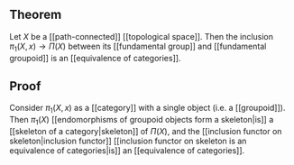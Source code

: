 ## Theorem
Let $X$ be a [[path-connected]] [[topological space]]. Then the inclusion $\pi_1(X,x)\to \Pi(X)$ between its [[fundamental group]] and [[fundamental groupoid]] is an [[equivalence of categories]].
## Proof
Consider $\pi_1(X,x)$ as a [[category]] with a single object (i.e. a [[groupoid]]). Then $\pi_1(X)$ [[endomorphisms of groupoid objects form a skeleton|is]] a [[skeleton of a category|skeleton]] of $\Pi(X)$, and the [[inclusion functor on skeleton|inclusion functor]] [[inclusion functor on skeleton is an equivalence of categories|is]] an [[equivalence of categories]].